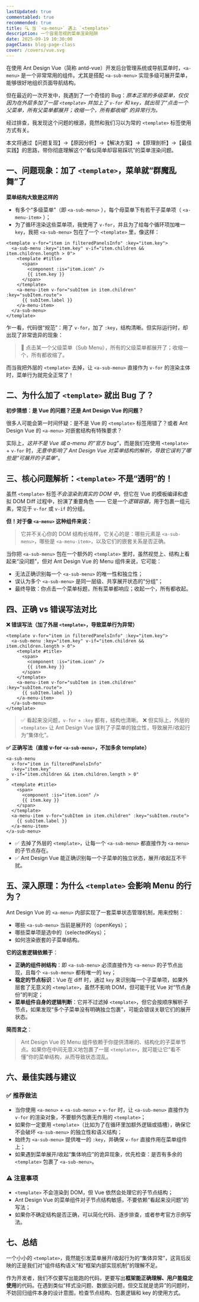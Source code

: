 ```yaml
---
lastUpdated: true
commentabled: true
recommended: true
title: 🔍 当 `<a-menu>` 遇上 `<template>`
description: 一个容易忽视的菜单渲染陷阱
date: 2025-09-19 10:30:00 
pageClass: blog-page-class
cover: /covers/vue.svg
---
```


在使用 Ant Design Vue（简称 antd-vue）开发后台管理系统或导航菜单时，`<a-menu>` 是一个非常常用的组件。尤其是搭配 `<a-sub-menu>` 实现多级可展开菜单，能够很好地组织页面导航结构。

但在最近的一次开发中，我遇到了一个奇怪的 Bug：*​原本正常的多级菜单，仅仅因为在外层多加了一层 `<template>` 并加上了 `v-for` 和 `key`，就出现了“点击一个父菜单，所有父菜单都展开；收缩一个，所有都收缩” 的异常行为。​​*

经过排查，我发现这个问题的根源，竟然和我们习以为常的 `<template>` 标签使用方式有关。

本文将通过【问题复现】→【原因分析】→【解决方案】→【原理剖析】→【最佳实践】的思路，带你彻底理解这个“看似简单却容易踩坑”的菜单渲染问题。

## 一、问题现象：加了 `<template>`，菜单就“群魔乱舞”了 ##

**菜单结构大致是这样的**

- 有多个“多级菜单”（即 `<a-sub-menu>` ），每个母菜单下有若干子菜单项（ `<a-menu-item>` ）；
- 为了循环渲染这些菜单项，我使用了 `v-for`，并且为了给每个循环项加唯一 `key`，我把 `<a-sub-menu>` 包在了一个 `<template>` 里，像这样：

```vue
<template v-for="item in filteredPanelsInfo" :key="item.key">
  <a-sub-menu :key="item.key" v-if="item.children && item.children.length > 0">
    <template #title>
      <span>
        <component :is="item.icon" />
        {{ item.key }}
      </span>
    </template>
    <a-menu-item v-for="subItem in item.children" :key="subItem.route">
      {{ subItem.label }}
    </a-menu-item>
  </a-sub-menu>
</template>
```

乍一看，代码很“规范”：用了 `v-for`，加了 `:key`，结构清晰。但实际运行时，却出现了非常诡异的现象：

> 🚨 ​点击某一个父级菜单（Sub Menu），所有的父级菜单都展开了；收缩一个，所有都收缩了。​​

而当我把外层的 `<template>` 去掉，让 `<a-sub-menu>` 直接作为 `v-for` 的渲染主体时，菜单行为就完全正常了！​​

## 二、为什么加了 `<template>` 就出 Bug 了？ ##

**初步猜想：是 Vue 的问题？还是 Ant Design Vue 的问题？**

很多人可能会第一时间怀疑：是不是 Vue 的 `<template>` 标签用错了？或者 Ant Design Vue 的 `<a-menu>` 对嵌套结构有特殊要求？

实际上，*​这并不是 Vue 或 a-menu 的“官方 bug”*​，而是我们在使用 `<template>` + `v-for` 时，*​无意中影响了 Ant Design Vue 对菜单结构的解析，导致它误判了哪些是“可展开的子菜单”*​。

## 三、核心问题解析：`<template>` 不是“透明”的！ ##

虽然 `<template>` 标签*不会渲染到真实的 DOM 中*，但它在 Vue 的模板编译和虚拟 DOM Diff 过程中，扮演了重要角色 —— 它是一个*逻辑容器*，用于包裹一组元素，常见于 `v-for` 或 `v-if` 的分组。

**但！对于像 `<a-menu>` 这种组件来说：**

> ​它并不关心你的 DOM 结构长啥样，它关心的是：哪些元素是 `<a-sub-menu>`，哪些是 `<a-menu-item>`，以及它们的嵌套关系是否正确。​​

当你把 `<a-sub-menu>` 包在一个额外的 `<template>` 里时，虽然视觉上、结构上看起来“没问题”，但对 Ant Design Vue 的 Menu 组件来说，它可能：

- 无法正确识别每一个 `<a-sub-menu>` 的唯一性和独立性；
- 误认为多个 `<a-sub-menu>` 是同一层级、共享展开状态的“分组”；
- 最终导致：你点击一个菜单标题，所有菜单都响应；收起一个，所有都收起。

## 四、正确 vs 错误写法对比 ##

**❌ 错误写法（加了外层 `<template>`，导致菜单行为异常）**

```vue
<template v-for="item in filteredPanelsInfo" :key="item.key">
  <a-sub-menu :key="item.key" v-if="item.children && item.children.length > 0">
    <template #title>
      <span>
        <component :is="item.icon" />
        {{ item.key }}
      </span>
    </template>
    <a-menu-item v-for="subItem in item.children" :key="subItem.route">
      {{ subItem.label }}
    </a-menu-item>
  </a-sub-menu>
</template>
```

> ✅ 看起来没问题，`v-for` + `:key` 都有，结构也清晰。
> ❌ 但实际上，外层的 `<template>` 让 Ant Design Vue 误判了子菜单的独立性，导致展开/收起行为“集体化”。

**✅ 正确写法（直接 v-for `<a-sub-menu>`，不加多余 template）**

```vue
<a-sub-menu
  v-for="item in filteredPanelsInfo"
  :key="item.key"
  v-if="item.children && item.children.length > 0"
>
  <template #title>
    <span>
      <component :is="item.icon" />
      {{ item.key }}
    </span>
  </template>
  <a-menu-item v-for="subItem in item.children" :key="subItem.route">
    {{ subItem.label }}
  </a-menu-item>
</a-sub-menu>
```

- ✅ 去掉了外层的 `<template>`，让每一个 `<a-sub-menu>` 都直接作为 `<a-menu>` 的子节点存在。
- ✅ Ant Design Vue 能正确识别每一个子菜单的独立状态，展开/收起互不干扰。

## 五、深入原理：为什么 `<template>` 会影响 Menu 的行为？ ##

Ant Design Vue 的 `<a-menu>` 内部实现了一套菜单状态管理机制，用来控制：

- 哪些 `<a-sub-menu>` 当前是展开的（openKeys）；
- 哪些菜单项是选中的（selectedKeys）；
- 如何渲染嵌套的子菜单结构。

**它的这套逻辑依赖于**：

- **​正确的组件树结构**​：即 `<a-sub-menu>` 必须直接作为 `<a-menu>` 的子节点出现，且每个 `<a-sub-menu>` 都有唯一的 `key`；
- **​稳定的节点标识**​：Vue 在 diff 时，通过 `key` 来识别每一个子菜单项，如果外层套了无意义的 `<template>`，虽然不影响 DOM，但可能干扰 Vue 对“节点身份”的判定；
- **​菜单组件自身的逻辑判断**​：它并不过滤掉 `<template>`，但它会按顺序解析子节点，如果发现“多个子菜单没有明确独立包裹”，可能会错误关联它们的展开状态。

**简而言之**：

> ​Ant Design Vue 的 Menu 组件依赖于你提供清晰的、结构化的子菜单节点。如果你在中间无意义地包裹了一层 `<template>`，就可能让它“看不懂”你的菜单结构，从而导致状态混乱。​​

## 六、最佳实践与建议 ##

### ✅ 推荐做法 ###

- 当你使用 `<a-menu>` + `<a-sub-menu>` + `v-for` 时，​让 `<a-sub-menu>` 直接作为 `v-for` 的渲染对象，不要额外包裹无作用的 `<template>`；
- 如果你一定要用 `<template>`（比如为了在循环里加额外逻辑或插槽），确保它不会破坏 `<a-sub-menu>` 的独立性和语义结构；
- 始终为 `<a-sub-menu>` 提供唯一的 `:key`，并确保 `v-for` 直接作用在菜单组件上；
- 如果遇到菜单展开/收起“集体响应”的诡异现象，优先检查：是否有多余的 `<template>` 包裹了 `<a-sub-menu>`。

### ⚠️ 注意事项 ###

- `<template>` 不会渲染到 DOM，但 Vue 依然会处理它的子节点结构；
- Ant Design Vue 的菜单组件对子节点结构敏感，不要依赖“看起来没问题”的写法；
- 如果你不确定结构是否正确，可以简化代码、逐步排查，或者参考官方示例写法。

## 七、总结 ##

一个小小的 `<template>`，竟然能引发菜单展开/收起行为的“集体异常”，这背后反映的正是我们对“组件结构语义”和“框架内部实现机制”的理解不足。

作为开发者，我们不仅要写出能跑的代码，更要写出 **​框架能正确理解、用户能稳定使用**​ 的代码。在遇到类似“样式没问题、数据没问题，但交互就是诡异”的问题时，不妨回归组件本身的设计意图，检查节点结构、包裹逻辑和 key 的使用方式。
